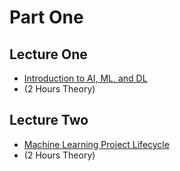# Part One

## Lecture One 
- [Introduction to AI, ML, and DL](https://github.com/look4pritam/ArtificialIntelligence/tree/master/Introduction/Introduction)
- (2 Hours Theory)  

## Lecture Two
- [Machine Learning Project Lifecycle](https://github.com/look4pritam/ArtificialIntelligence/tree/master/Introduction/MachineLearningProjectLifecycle) 
- (2 Hours Theory)
